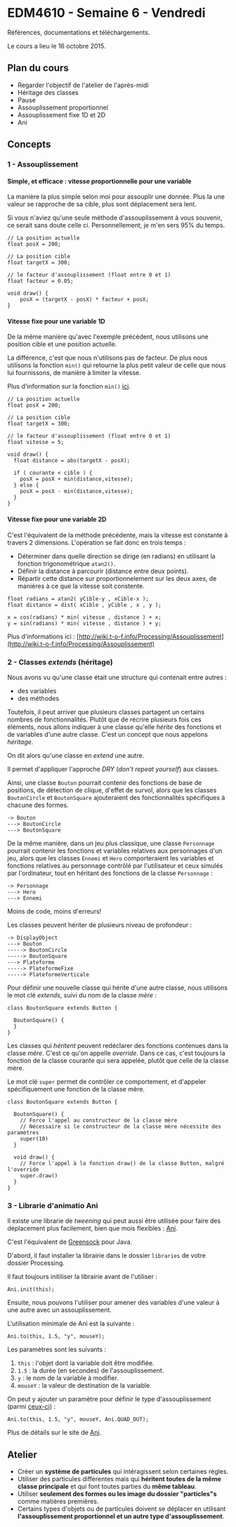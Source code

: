 EDM4610 - Semaine 6 - Vendredi
=======

Références, documentations et téléchargements.

Le cours a lieu le 16 octobre 2015.

## Plan du cours

- Regarder l'objectif de l'atelier de l'après-midi
- Héritage des classes
- Pause 
- Assouplissement proportionnel
- Assouplissement fixe 1D et 2D
- Ani

## Concepts

### 1 - Assouplissement

#### Simple, et efficace : vitesse proportionnelle pour une variable

La manière la plus simple selon moi pour assouplir une donnée. Plus la une valeur se rapproche de sa cible, plus sont déplacement sera lent.

Si vous n'aviez qu'une seule méthode d'assouplissement à vous souvenir, ce serait sans doute celle ci. Personnellement, je m'en sers 95% du temps.

```
// La position actuelle
float posX = 200;

// La position cible
float targetX = 300;

// le facteur d'assouplissement (float entre 0 et 1)
float facteur = 0.05;

void draw() {
	posX = (targetX - posX) * facteur + posX;
}
```

#### Vitesse fixe pour une variable 1D

De la même manière qu'avec l'exemple précédent, nous utilisons une position cible et une position actuelle.

La différence, c'est que nous n'utilisons pas de facteur. De plus nous utilisons la fonction `min()` qui retourne la plus petit valeur de celle que nous lui fournissons, de manière à limiter la vitesse.

Plus d'information sur la fonction `min()` [ici](http://www.processing.org/reference/min_.html).

```
// La position actuelle
float posX = 200;

// La position cible
float targetX = 300;

// le facteur d'assouplissement (float entre 0 et 1)
float vitesse = 5;

void draw() {
  float distance = abs(targetX - posX);
  
  if ( courante < cible ) {
    posX = posX + min(distance,vitesse);
  } else {
    posX = posX - min(distance,vitesse);
  }
}
```



#### Vitesse fixe pour une variable 2D

C'est l'équivalent de la méthode précédente, mais la vitesse est constante à travers 2 dimensions. L'opération se fait donc en trois temps :

- Déterminer dans quelle direction se dirige (en radians) en utilisant la fonction trigonométrique `atan2()`.
- Définir la distance à parcourir (distance entre deux points).
- Répartir cette distance sur proportionnelement sur les deux axes, de manières à ce que la vitesse soit constente.

```
float radians = atan2( yCible-y , xCible-x );
float distance = dist( xCible , yCible , x , y );

x = cos(radians) * min( vitesse , distance ) + x;
y = sin(radians) * min( vitesse , distance ) + y;
```

Plus d'informations ici : [http://wiki.t-o-f.info/Processing/Assouplissement](http://wiki.t-o-f.info/Processing/Assouplissement)


### 2 - Classes *extends* (héritage)

Nous avons vu qu'une classe était une structure qui contenait entre autres :

- des variables
- des méthodes

Toutefois, il peut arriver que plusieurs classes partagent un certains nombres de fonctionnalités. Plutôt que de récrire plusieurs fois ces éléments, nous allons indiquer à une classe qu'elle *hérite* des fonctions et de variables d'une autre classe. C'est un concept que nous appelons *héritage*.

On dit alors qu'une classe en *extend* une autre.

Il permet d'appliquer l'approche *DRY* (*don't repeat yourself*) aux classes.

Ainsi, une classe `Bouton` pourrait contenir des fonctions de base de positions, de détection de clique, d'effet de survol, alors que les classes `BoutonCircle` et `BoutonSquare` ajouteraient des fonctionnalités spécifiques à chacune des formes.

```
-> Bouton
---> BoutonCircle
---> BoutonSquare
```

De la même manière, dans un jeu plus classique, une classe `Personnage` pourrait contenir les fonctions et variables relatives aux personnages d'un jeu, alors que les classes `Ennemi` et `Hero` comporteraient les variables et fonctions relatives au personnage contrôlé par l'utilisateur et ceux simulés par l'ordinateur, tout en héritant des fonctions de la classe `Personnage` :

```
-> Personnage
---> Hero
---> Ennemi
```

Moins de code, moins d'erreurs!

Les classes peuvent hériter de plusieurs niveau de profondeur :


```
-> DisplayObject
---> Bouton
-----> BoutonCircle
-----> BoutonSquare
---> Plateforme
-----> PlateformeFixe
-----> PlateformeVerticale
```

Pour définir une nouvelle classe qui hérite d'une autre classe, nous utilisons le mot clé *extends*, suivi du nom de la classe *mère* :

```
class BoutonSquare extends Button {

  BoutonSquare() {
  }
}

```

Les classes qui *héritent* peuvent redéclarer des fonctions contenues dans la classe *mère*. C'est ce qu'on appelle *override*. Dans ce cas, c'est toujours la fonction de la classe courante qui sera appelée, plutôt que celle de la classe mère.

Le mot clé `super` permet de contrôler ce comportement, et d'appeler spécifiquement une fonction de la classe mère.


```
class BoutonSquare extends Button {

  BoutonSquare() {
    // Force l'appel au constructeur de la classe mère
    // Nécessaire si le constructeur de la classe mère nécessite des paramètres
    super(10)
  }
  
  void draw() {
    // Force l'appel à la fonction draw() de la classe Button, malgré l'override
    super.draw()
  }
}

```

### 3 - Librarie d'animatio Ani

Il existe une librarie de *tweening* qui peut aussi être utilisée pour faire des déplacement plus facilement, bien que mois flexibles : [Ani](http://benedikt-gross.de/libraries/Ani/).

C'est l'équivalent de [Greensock](https://greensock.com/gsap) pour Java.

D'abord, il faut installer la librairie dans le dossier `libraries` de votre dossier Processing.

Il faut toujours initiliser la librairie avant de l'utiliser : 

```
Ani.init(this);
```

Ensuite, nous pouvons l'utiliser pour amener des variables d'une valeur à une autre avec un assouplissement.

L'utilisation minimale de Ani est la suivante :

```
Ani.to(this, 1.5, "y", mouseY);
```

Les paramètres sont les suivants :

1. `this` : l'objet dont la variable doit être modifiée.
2. `1.5` : la durée (en secondes) de l'assouplissement.
3. `y` : le nom de la variable à modifier.
4. `mouseY` : la valeur de destination de la variable.

On peut y ajouter un paramètre pour définir le type d'assouplissement (parmi [ceux-ci](http://benedikt-gross.de/libraries/Ani/Ani_Cheat_Sheet.pdf)) :

```
Ani.to(this, 1.5, "y", mouseY, Ani.QUAD_OUT);
```

Plus de détails sur le site de [Ani](http://benedikt-gross.de/libraries/Ani/).



## Atelier

- Créer un **système de particules** qui intéragissent selon certaines règles.
- Utiliser des particules différentes mais qui **héritent toutes de la même classe principale** et qui font toutes parties du **même tableau**.
- Utiliser **seulement des formes ou les image du dossier "particles"s** comme matières premières.
- Certains types d'objets ou de particules doivent se déplacer en utilisant **l'assouplissement proportionnel et un autre type d'assouplissement**.
